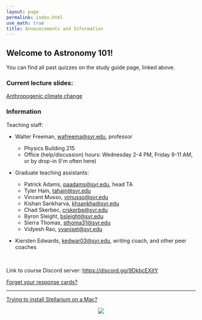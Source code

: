 ```yaml
---
layout: page 
permalink: index.html
use_math: true 
title: Announcements and Information
---
```


## Welcome to Astronomy 101!

You can find all past quizzes on the study guide page, linked above.

### Current lecture slides:

<a href="slides/lecture25/lecture25.pdf">Anthropogenic climate change</a>



### Information

Teaching staff:

* Walter Freeman, <wafreema@syr.edu>, professor
  * Physics Building 215
  * Office (help/discussion) hours: Wednesday 2-4 PM, Friday 9-11 AM, or by drop-in (I'm often here)

* Graduate teaching assistants:
    * Patrick Adams, <paadams@syr.edu>, head TA
    * Tyler Hain, <tahain@syr.edu>
    * Vincent Musso, <vjmusso@syr.edu>
    * Kishan Sankharva, <khsankha@syr.edu>
    * Chad Skerbec, <crskerbe@syr.edu>
    * Byron Sleight, <bsleight@syr.edu>
    * Sierra Thomas, <sthoma31@syr.edu>
    * Vidyesh Rao, <vvaniset@syr.edu>
    
* Kiersten Edwards, <kedwar03@syr.edu>, writing coach, and other peer coaches 

<br>

Link to course Discord server: <https://discord.gg/9DkbcEXjtY>


<a href="cards.html">Forget your response cards?</a>

---

<a href="stellarium-mac.html">Trying to install Stellarium on a Mac?</a>

<center> <img src="solar-spectrum.jpg">
<br>
